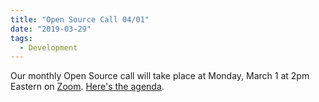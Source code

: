```yaml
---
title: "Open Source Call 04/01"
date: "2019-03-29"
tags: 
  - Development
---
```


Our monthly Open Source call will take place at Monday, March 1 at 2pm Eastern on [Zoom](https://zoom.us/j/5125249718). [Here's the agenda](https://docs.google.com/document/d/1TuJMjzErxP_wxYgmaavq7u_sAeYdgEm9yQZOVHKGzVY/edit?usp=sharing).
